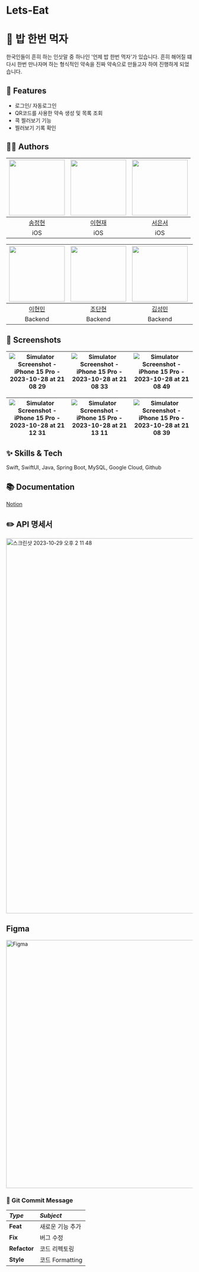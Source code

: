 # Lets-Eat


# 🍚  밥 한번 먹자
한국인들이 흔히 하는 인삿말 중 하나인 '언제 밥 한번 먹자'가 있습니다.
흔히 해어질 떄 다시 한번 만나자며 하는 형식적인 약속을 진짜 약속으로 만들고자 하여 진행하게 되었습니다.


## :pushpin: Features
- 로그인/ 자동로그인
- QR코드를 사용한 약속 생성 및 목록 조회
- 콕 찔러보기 기능
- 찔러보기 기록 확인


## 🧑‍🚀 Authors
| <img src="https://github.com/let-s-eat-together/lets-eat-frontend/assets/52782842/33164cb5-9cbd-455d-8fa2-131ab3b4a643" width="150"> | <img src="https://github.com/let-s-eat-together/lets-eat-frontend/assets/52782842/8a540b36-a5cd-406b-9ab3-51a7520d626d" width="150"> |<img src="https://user-images.githubusercontent.com/110437548/235303233-8d14d639-5c5e-4a4b-8702-2beca90085c8.png" width = "150">|
|:-:|:-:|:-:|
|[송정현](https://github.com/)|[이현재](https://github.com/)|[서은서](https://github.com/)|
|iOS|iOS|iOS|


| <img src="https://github.com/let-s-eat-together/lets-eat-frontend/assets/52782842/a07be958-a005-41e0-91d3-566ad4992a05" width="150"> | <img src="https://github.com/let-s-eat-together/lets-eat-frontend/assets/52782842/26e1d573-53f4-484a-8b47-a9edf4424c5c" width = "150"> | <img src="https://github.com/let-s-eat-together/lets-eat-frontend/assets/52782842/33164cb5-9cbd-455d-8fa2-131ab3b4a643" width="150"> | <img src="https://user-images.githubusercontent.com/110437548/235303233-8d14d639-5c5e-4a4b-8702-2beca90085c8.png" width = "150"> |
|:-:|:-:|:-:|:-:|
|[이현민](https://github.com/)|[조단현](https://github.com/)|[김성민](https://github.com/)|[이호수](https://github.com/)|
|Backend|Backend|Backend|Backend|


## 📱 Screenshots
| ![Simulator Screenshot - iPhone 15 Pro - 2023-10-28 at 21 08 29](https://github.com/let-s-eat-together/lets-eat-frontend/assets/52782842/971e1529-c44e-4230-be3a-b571270bbb7b) | ![Simulator Screenshot - iPhone 15 Pro - 2023-10-28 at 21 08 33](https://github.com/let-s-eat-together/lets-eat-frontend/assets/52782842/3a16d9cc-0a26-4d4b-840e-ded8a9a7d787) | ![Simulator Screenshot - iPhone 15 Pro - 2023-10-28 at 21 08 49](https://github.com/let-s-eat-together/lets-eat-frontend/assets/52782842/5388d55b-7d01-4ca4-9eb4-929a52826c31) |
|:-:|:-:|:-:|

|![Simulator Screenshot - iPhone 15 Pro - 2023-10-28 at 21 12 31](https://github.com/let-s-eat-together/lets-eat-frontend/assets/52782842/39ae430a-b8c3-4e66-adaa-ae62464db45b) | ![Simulator Screenshot - iPhone 15 Pro - 2023-10-28 at 21 13 11](https://github.com/let-s-eat-together/lets-eat-frontend/assets/52782842/2fd3f526-9fca-4e23-b71f-fa8b9dcd3b28) | ![Simulator Screenshot - iPhone 15 Pro - 2023-10-28 at 21 08 39](https://github.com/let-s-eat-together/lets-eat-frontend/assets/52782842/163930d4-5ef3-4fdf-9727-e644f9a30634) |
|:-:|:-:|:-:|


## ✨ Skills & Tech
Swift, SwiftUI, Java, Spring Boot, MySQL, Google Cloud, Github


## 📚 Documentation
[Notion](https://nonstop-bromine-732.notion.site/SW-8-23bcd323eb2a4f35b073a473e5f0208b)


## ✏️ API 명세서
<img width="1013" alt="스크린샷 2023-10-29 오후 2 11 48" src="https://github.com/let-s-eat-together/lets-eat-frontend/assets/52782842/7a6c65f4-3dbb-44e1-8a6e-40f45f087213">


## Figma
<img width="670" alt="Figma" src="https://github.com/let-s-eat-together/lets-eat-frontend/assets/52782842/e9d4537b-0636-4fac-9827-8a75dc20807e">


### 📜 Git Commit Message
|*Type*|*Subject*|
|:---|:---|
|**Feat**|새로운 기능 추가|
|**Fix**|버그 수정|
|**Refactor**|코드 리펙토링|
|**Style**|코드 Formatting|


